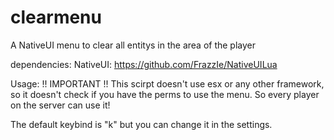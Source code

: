 # clearmenu
A NativeUI menu to clear all entitys in  the area of the player

dependencies: 
  NativeUI: https://github.com/FrazzIe/NativeUILua

Usage:
  !! IMPORTANT !!
  This scirpt doesn't use esx or any other framework, so it doesn't check if you have the perms to use the menu. So every player on the server can use it!

  The default keybind is "k" but you can change it in the settings.
